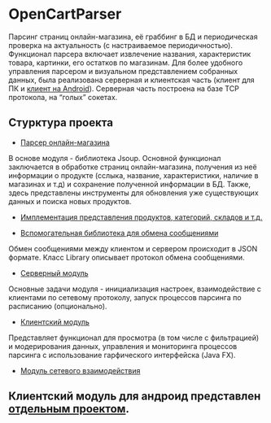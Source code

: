 # OpenCartParser
Парсинг страниц онлайн-магазина, её граббинг в БД и периодическая проверка на актуальность (с настраиваемое периодичностью). 
Функционал парсера включает извлечение названия, характеристик товара, картинки, его остатков по магазинам. 
Для более удобного управления парсером и визуальном представлением собранных данных, была реализована серверная и клиентская часть (клиент для ПК и [клиент на Android](https://github.com/Guha5277/ParserAndroidClient/)). 
Серверная часть построена на базе TCP протокола, на “голых” сокетах.

## Стурктура проекта
* [Парсер онлайн-магазина](https://github.com/Guha5277/IlfumoshopParser/tree/master/parser)

В основе модуля - библиотека Jsoup. Основной функционал заключается в обработке страниц онлайн-магазина, получения из неё информации о продукте (сслыка, название, характеристики, наличие в магазинах и т.д) и сохранение полученной информации в БД. Также, здесь представлены инструменты для обновления уже существующих данных и поиска новых продуктов.

* [Имплементация представления продуктов, категорий, складов и т.д.](https://github.com/Guha5277/IlfumoshopParser/tree/master/product/src/com/guhar4k/product)

* [Вспомогательная библиотека для обмена сообщениями](https://github.com/Guha5277/IlfumoshopParser/tree/master/common/src/com/guhar4k/library)

Обмен сообщениями между клиентом и сервером происходит в JSON формате. Класс Library описывает протокол обмена сообщениями.

* [Серверный модуль](https://github.com/Guha5277/IlfumoshopParser/tree/master/server)

Основные задачи модуля - инициализация настроек, взаимодействие с клиентами по сетевому протоколу, запуск процессов парсинга по расписанию (опционально).

* [Клиентский модуль](https://github.com/Guha5277/IlfumoshopParser/tree/master/client)

Представляет функционал для просмотра (в том числе с фильтрацией) и модерирования данных, управления и мониторинга процессов парсинга с использование гарфического интерфейска (Java FX).

* [Модуль сетевого взаимодействия](https://github.com/Guha5277/IlfumoshopParser/tree/master/network/src/main)

## Клиентский модуль для андроид представлен [отдельным проектом](https://github.com/Guha5277/ParserAndroidClient/).

